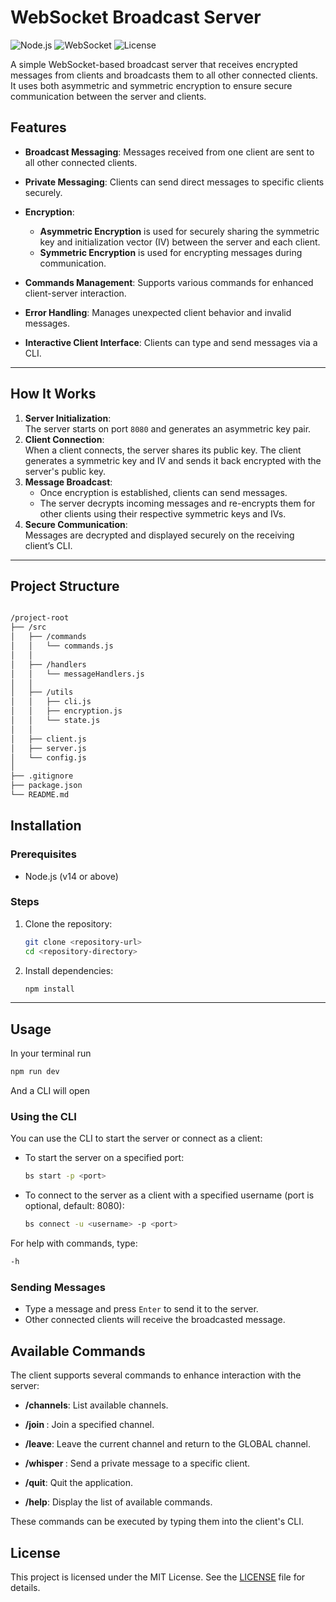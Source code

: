 # WebSocket Broadcast Server
![Node.js](https://img.shields.io/badge/Node.js-v14%2B-green)
![WebSocket](https://img.shields.io/badge/WebSocket-blue)
![License](https://img.shields.io/badge/license-MIT-green.svg)

A simple WebSocket-based broadcast server that receives encrypted messages from clients and broadcasts them to all other connected clients. It uses both asymmetric and symmetric encryption to ensure secure communication between the server and clients.

## Features

- **Broadcast Messaging**: Messages received from one client are sent to all other connected clients.

- **Private Messaging**: Clients can send direct messages to specific clients securely.

- **Encryption**: 
    - **Asymmetric Encryption** is used for securely sharing the symmetric key and initialization vector (IV) between the server and each client.
    - **Symmetric Encryption** is used for encrypting messages during communication.

- **Commands Management**: Supports various commands for enhanced client-server interaction.

- **Error Handling**: Manages unexpected client behavior and invalid messages.

- **Interactive Client Interface**: Clients can type and send messages via a CLI.

---

## How It Works

1. **Server Initialization**:  
   The server starts on port `8080` and generates an asymmetric key pair.
2. **Client Connection**:  
   When a client connects, the server shares its public key. The client generates a symmetric key and IV and sends it back encrypted with the server's public key.
3. **Message Broadcast**:  
   - Once encryption is established, clients can send messages.
   - The server decrypts incoming messages and re-encrypts them for other clients using their respective symmetric keys and IVs.
4. **Secure Communication**:  
   Messages are decrypted and displayed securely on the receiving client’s CLI.

---


## Project Structure

```bash

/project-root
├── /src
│   ├── /commands
│   │   └── commands.js
│   │
│   ├── /handlers
│   │   └── messageHandlers.js
│   │
│   ├── /utils
│   │   ├── cli.js
│   │   ├── encryption.js
│   │   └── state.js
│   │
│   ├── client.js
│   ├── server.js
│   └── config.js
│   
├── .gitignore
├── package.json
└── README.md
```


## Installation

### Prerequisites

- Node.js (v14 or above)

### Steps

1. Clone the repository:
   ```bash
   git clone <repository-url>
   cd <repository-directory>
   ```

2. Install dependencies:
    ```bash
    npm install
    ```

---

## Usage

In your terminal run 
```bash
npm run dev
```
And a CLI will open



### Using the CLI

You can use the CLI to start the server or connect as a client:

- To start the server on a specified port:
    ```bash
    bs start -p <port>
    ```

- To connect to the server as a client with a specified username (port is optional, default: 8080):
    ```bash
    bs connect -u <username> -p <port>
    ```

For help with commands, type:
```bash
-h
```



### Sending Messages

- Type a message and press ```Enter``` to send it to the server.
- Other connected clients will receive the broadcasted message.


## Available Commands

The client supports several commands to enhance interaction with the server:

- **/channels**: List available channels.

- **/join <channel>**: Join a specified channel.

- **/leave**: Leave the current channel and return to the GLOBAL channel.

- **/whisper <target> <message>**: Send a private message to a specific client.

- **/quit**: Quit the application.

- **/help**: Display the list of available commands.

These commands can be executed by typing them into the client's CLI.





## License

This project is licensed under the MIT License. See the [LICENSE](LICENSE) file for details.